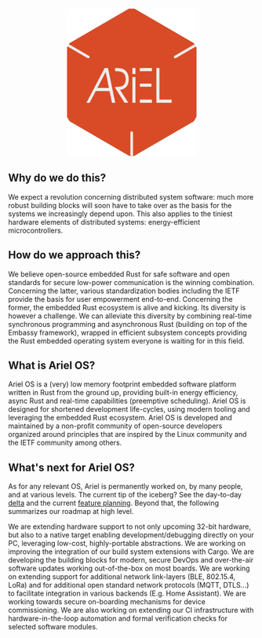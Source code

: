 <p align="center"> <img src="book/src/figures/ariel-hexacube-orange-rounded.svg" alt="logo" height="300"/> </p>

## Why do we do this?

We expect a revolution concerning distributed system software: much more robust building blocks will soon have to take over as the basis for the systems we increasingly depend upon.
This also applies to the tiniest hardware elements of distributed systems: energy-efficient microcontrollers.

## How do we approach this?

We believe open-source embedded Rust for safe software and open standards for secure low-power communication is the winning combination.
Concerning the latter, various standardization bodies including the IETF provide the basis for user empowerment end-to-end.
Concerning the former, the embedded Rust ecosystem is alive and kicking.
Its diversity is however a challenge. We can alleviate this diversity by combining real-time synchronous programming and asynchronous Rust (building on top of the Embassy framework), wrapped in efficient subsystem concepts providing the Rust embedded operating system everyone is waiting for in this field.

## What is Ariel OS?

Ariel OS is a (very) low memory footprint embedded software platform written in Rust from the ground up, providing built-in energy efficiency, async Rust and real-time capabilities (preemptive scheduling).
Ariel OS is designed for shortened development life-cycles, using modern tooling and leveraging the embedded Rust ecosystem.
Ariel OS is developed and maintained by a non-profit community of open-source developers organized around principles that are inspired by the Linux community and the IETF community among others.

## What's next for Ariel OS?

As for any relevant OS, Ariel is permanently worked on, by many people, and at various levels.
The current tip of the iceberg? See the day-to-day [delta](https://github.com/orgs/ariel-os/projects/1) and the current [feature planning](https://github.com/orgs/ariel-os/projects/3).
Beyond that, the following summarizes our roadmap at high level.

We are extending hardware support to not only upcoming 32-bit hardware, but also to a native target enabling development/debugging directly on your PC, leveraging low-cost, highly-portable abstractions.
We are working on improving the integration of our build system extensions with Cargo.
We are developing the building blocks for modern, secure DevOps and over-the-air software updates working out-of-the-box on most boards.
We are working on extending support for additional network link-layers (BLE, 802.15.4, LoRa) and for additional open standard network protocols (MQTT, DTLS...) to facilitate integration in various backends (E.g. Home Assistant).
We are working towards secure on-boarding mechanisms for device commissioning.
We are also working on extending our CI infrastructure with hardware-in-the-loop automation and formal verification checks for selected software modules.
